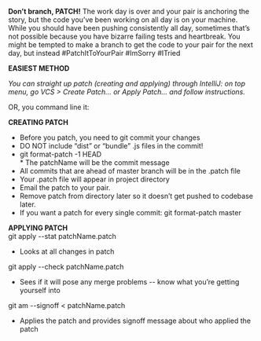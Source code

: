 **Don’t branch, PATCH!**
The work day is over and your pair is anchoring the story, but the code you’ve been working on all day is on your machine. While you should have been pushing consistently all day, sometimes that’s not possible because you have bizarre failing tests and heartbreak. You might be tempted to make a branch to get the code to your pair for the next day, but instead #PatchItToYourPair #ImSorry #ITried

******EASIEST METHOD******
  
_You can straight up patch (creating and applying) through IntelliJ: on top menu, go VCS > Create Patch… or Apply Patch… and follow instructions._

OR, you command line it:

**CREATING PATCH**  

* Before you patch, you need to git commit your changes
* DO NOT include “dist” or “bundle”  .js files in the commit!
* git format-patch -1 HEAD  
      * The patchName will be the commit message
* All commits that are ahead of master branch will be in the .patch file
* Your .patch file will appear in project directory
* Email the patch to your pair. 
* Remove patch from directory later so it doesn’t get pushed to codebase later.
* If you want a patch for every single commit: git format-patch master


**APPLYING PATCH**  
git apply --stat patchName.patch  
   * Looks at all changes in patch

git apply --check patchName.patch  
   * Sees if it will pose any merge problems -- know what you’re getting yourself into

git am --signoff < patchName.patch  
   * Applies the patch and provides signoff message about who applied the patch

